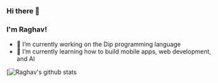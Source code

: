 ### Hi there 👋

### I'm Raghav!

- 🔭 I’m currently working on the Dip programming language
- 🌱 I’m currently learning how to build mobile apps, web development, and AI


[![Raghav's github stats](https://github-readme-stats.vercel.app/api?username=raghavnautiyal)
